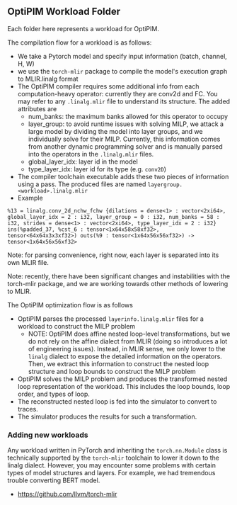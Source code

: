 ## OptiPIM Workload Folder

Each folder here represents a workload for OptiPIM. 

The compilation flow for a workload is as follows:
- We take a Pytorch model and specify input information (batch, channel, H, W)
- we use the `torch-mlir` package to compile the model's execution graph to MLIR.linalg format
- The OptiPIM compiler requires some additional info from each computation-heavy operator: currently they are conv2d and FC. You may refer to any `.linalg.mlir` file to understand its structure. 
  The added attributes are
  - num_banks: the maximum banks allowed for this operator to occupy
  - layer_group: to avoid runtime issues with solving MILP, we attack a large model by dividing the model into layer groups, and we individually solve for their MILP. Currently, this information comes from another dynamic programming solver and is manually parsed into the operators in the `.linalg.mlir` files.
  - global_layer_idx: layer id in the model
  - type_layer_idx: layer id for its type (e.g. `conv2D`)
- The compiler toolchain executable adds these two pieces of information using a pass. The produced files are named `layergroup.<workload>.linalg.mlir`
- Example
```mlir
%13 = linalg.conv_2d_nchw_fchw {dilations = dense<1> : vector<2xi64>, global_layer_idx = 2 : i32, layer_group = 0 : i32, num_banks = 58 : i32, strides = dense<1> : vector<2xi64>, type_layer_idx = 2 : i32}
ins(%padded_37, %cst_6 : tensor<1x64x58x58xf32>, tensor<64x64x3x3xf32>) outs(%9 : tensor<1x64x56x56xf32>) -> tensor<1x64x56x56xf32>
```
Note: for parsing convenience, right now, each layer is separated into its own MLIR file. 

Note: recently, there have been significant changes and instabilities with the torch-mlir package, and we are working towards other methods of lowering to MLIR. 

The OptiPIM optimization flow is as follows
- OptiPIM parses the processed `layerinfo.linalg.mlir` files for a workload to construct the MILP problem
  - NOTE: OptiPIM does affine nested loop-level transformations, but we do not rely on the affine dialect from MLIR (doing so introduces a lot of engineering issues).
    Instead, in MLIR sense, we only lower to the `linalg` dialect to expose the detailed information on the operators. 
    Then, we extract this information to construct the nested loop structure and loop bounds to construct the MILP problem
- OptiPIM solves the MILP problem and produces the transformed nested loop representation of the workload. This includes the loop bounds, loop order, and types of loop.
- The reconstructed nested loop is fed into the simulator to convert to traces.
- The simulator produces the results for such a transformation. 

### Adding new workloads

Any workload written in PyTorch and inheriting the `torch.nn.Module` class is technically supported by the `torch-mlir` toolchain to lower it down to the linalg dialect. 
However, you may encounter some problems with certain types of model structures and layers. For example, we had tremendous trouble converting BERT model. 

- https://github.com/llvm/torch-mlir

